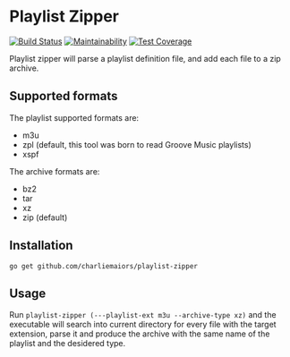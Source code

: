 # Playlist Zipper
[![Build Status](https://travis-ci.com/charliemaiors/playlist-zipper.svg?branch=master)](https://travis-ci.com/charliemaiors/playlist-zipper)
[![Maintainability](https://api.codeclimate.com/v1/badges/27b04bc52c80354a96f3/maintainability)](https://codeclimate.com/github/charliemaiors/playlist-zipper/maintainability)
[![Test Coverage](https://api.codeclimate.com/v1/badges/27b04bc52c80354a96f3/test_coverage)](https://codeclimate.com/github/charliemaiors/playlist-zipper/test_coverage)

Playlist zipper will parse a playlist definition file, and add each file to a zip archive.

## Supported formats

The playlist supported formats are:

* m3u
* zpl (default, this tool was born to read Groove Music playlists)
* xspf

The archive formats are:

* bz2
* tar
* xz
* zip (default)

## Installation

```go get github.com/charliemaiors/playlist-zipper```

## Usage

Run ```playlist-zipper (---playlist-ext m3u --archive-type xz)``` and the executable will search into current directory for every file with the target extension, parse it and produce the archive with the same name of the playlist and the desidered type.